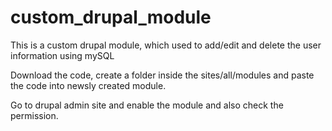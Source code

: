 custom_drupal_module
====================

This is a custom drupal module, which used to add/edit and delete the user information using mySQL 

Download the code, create  a folder inside the sites/all/modules and paste the code into newsly created module.

Go to drupal admin site and enable the module and also check the permission.
